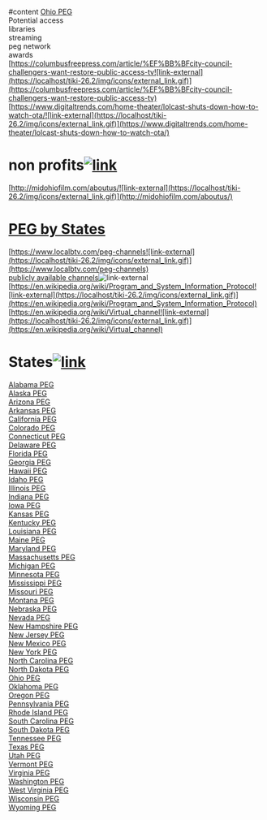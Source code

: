 #content 
[Ohio PEG](https://localhost/tiki-26.2/tiki-index.php?page=Ohio-PEG "Ohio PEG")  
Potential access  
libraries  
streaming  
peg network  
awards  
[https://columbusfreepress.com/article/%EF%BB%BFcity-council-challengers-want-restore-public-access-tv![link-external](https://localhost/tiki-26.2/img/icons/external_link.gif)](https://columbusfreepress.com/article/%EF%BB%BFcity-council-challengers-want-restore-public-access-tv)  
[https://www.digitaltrends.com/home-theater/lolcast-shuts-down-how-to-watch-ota/![link-external](https://localhost/tiki-26.2/img/icons/external_link.gif)](https://www.digitaltrends.com/home-theater/lolcast-shuts-down-how-to-watch-ota/)

# non profits[![link](https://localhost/tiki-26.2/img/icons/link.png)](https://localhost/tiki-26.2/tiki-index.php?page=Ohio-Organization#non_profits)

[http://midohiofilm.com/aboutus/![link-external](https://localhost/tiki-26.2/img/icons/external_link.gif)](http://midohiofilm.com/aboutus/)

# [PEG by States](https://localhost/tiki-26.2/tiki-index.php?page=PEG-by-States "refresh")

[https://www.localbtv.com/peg-channels![link-external](https://localhost/tiki-26.2/img/icons/external_link.gif)](https://www.localbtv.com/peg-channels)  
[publicly available channels](https://apts.org/stations/find-your-public-tv-station#ohio "External link")![link-external](https://localhost/tiki-26.2/img/icons/external_link.gif)  
[https://en.wikipedia.org/wiki/Program_and_System_Information_Protocol![link-external](https://localhost/tiki-26.2/img/icons/external_link.gif)](https://en.wikipedia.org/wiki/Program_and_System_Information_Protocol)  
[https://en.wikipedia.org/wiki/Virtual_channel![link-external](https://localhost/tiki-26.2/img/icons/external_link.gif)](https://en.wikipedia.org/wiki/Virtual_channel)

# States[![link](https://localhost/tiki-26.2/img/icons/link.png)](https://localhost/tiki-26.2/tiki-index.php?page=PEG-by-States#States)

[Alabama PEG](https://localhost/tiki-26.2/tiki-editpage.php?page=Alabama+PEG)  
[Alaska PEG](https://localhost/tiki-26.2/tiki-editpage.php?page=Alaska+PEG)  
[Arizona PEG](https://localhost/tiki-26.2/tiki-editpage.php?page=Arizona+PEG)  
[Arkansas PEG](https://localhost/tiki-26.2/tiki-editpage.php?page=Arkansas+PEG)  
[California PEG](https://localhost/tiki-26.2/tiki-editpage.php?page=California+PEG)  
[Colorado PEG](https://localhost/tiki-26.2/tiki-editpage.php?page=Colorado+PEG)  
[Connecticut PEG](https://localhost/tiki-26.2/tiki-editpage.php?page=Connecticut+PEG)  
[Delaware PEG](https://localhost/tiki-26.2/tiki-editpage.php?page=Delaware+PEG)  
[Florida PEG](https://localhost/tiki-26.2/tiki-editpage.php?page=Florida+PEG)  
[Georgia PEG](https://localhost/tiki-26.2/tiki-editpage.php?page=Georgia+PEG)  
[Hawaii PEG](https://localhost/tiki-26.2/tiki-editpage.php?page=Hawaii+PEG)  
[Idaho PEG](https://localhost/tiki-26.2/tiki-editpage.php?page=Idaho+PEG)  
[Illinois PEG](https://localhost/tiki-26.2/tiki-editpage.php?page=Illinois+PEG)  
[Indiana PEG](https://localhost/tiki-26.2/tiki-editpage.php?page=Indiana+PEG)  
[Iowa PEG](https://localhost/tiki-26.2/tiki-editpage.php?page=Iowa+PEG)  
[Kansas PEG](https://localhost/tiki-26.2/tiki-editpage.php?page=Kansas+PEG)  
[Kentucky PEG](https://localhost/tiki-26.2/tiki-editpage.php?page=Kentucky+PEG)  
[Louisiana PEG](https://localhost/tiki-26.2/tiki-editpage.php?page=Louisiana+PEG)  
[Maine PEG](https://localhost/tiki-26.2/tiki-editpage.php?page=Maine+PEG)  
[Maryland PEG](https://localhost/tiki-26.2/tiki-editpage.php?page=Maryland+PEG)  
[Massachusetts PEG](https://localhost/tiki-26.2/tiki-editpage.php?page=Massachusetts+PEG)  
[Michigan PEG](https://localhost/tiki-26.2/tiki-editpage.php?page=Michigan+PEG)  
[Minnesota PEG](https://localhost/tiki-26.2/tiki-editpage.php?page=Minnesota+PEG)  
[Mississippi PEG](https://localhost/tiki-26.2/tiki-editpage.php?page=Mississippi+PEG)  
[Missouri PEG](https://localhost/tiki-26.2/tiki-editpage.php?page=Missouri+PEG)  
[Montana PEG](https://localhost/tiki-26.2/tiki-editpage.php?page=Montana+PEG)  
[Nebraska PEG](https://localhost/tiki-26.2/tiki-editpage.php?page=Nebraska+PEG)  
[Nevada PEG](https://localhost/tiki-26.2/tiki-editpage.php?page=Nevada+PEG)  
[New Hampshire PEG](https://localhost/tiki-26.2/tiki-editpage.php?page=New+Hampshire+PEG)  
[New Jersey PEG](https://localhost/tiki-26.2/tiki-editpage.php?page=New+Jersey+PEG)  
[New Mexico PEG](https://localhost/tiki-26.2/tiki-editpage.php?page=New+Mexico+PEG)  
[New York PEG](https://localhost/tiki-26.2/tiki-editpage.php?page=New+York+PEG)  
[North Carolina PEG](https://localhost/tiki-26.2/tiki-editpage.php?page=North+Carolina+PEG)  
[North Dakota PEG](https://localhost/tiki-26.2/tiki-editpage.php?page=North+Dakota+PEG)  
[Ohio PEG](https://localhost/tiki-26.2/tiki-editpage.php?page=Ohio+PEG)  
[Oklahoma PEG](https://localhost/tiki-26.2/tiki-editpage.php?page=Oklahoma+PEG)  
[Oregon PEG](https://localhost/tiki-26.2/tiki-editpage.php?page=Oregon+PEG)  
[Pennsylvania PEG](https://localhost/tiki-26.2/tiki-editpage.php?page=Pennsylvania+PEG)  
[Rhode Island PEG](https://localhost/tiki-26.2/tiki-editpage.php?page=Rhode+Island+PEG)  
[South Carolina PEG](https://localhost/tiki-26.2/tiki-editpage.php?page=South+Carolina+PEG)  
[South Dakota PEG](https://localhost/tiki-26.2/tiki-editpage.php?page=South+Dakota+PEG)  
[Tennessee PEG](https://localhost/tiki-26.2/tiki-editpage.php?page=Tennessee+PEG)  
[Texas PEG](https://localhost/tiki-26.2/tiki-editpage.php?page=Texas+PEG)  
[Utah PEG](https://localhost/tiki-26.2/tiki-editpage.php?page=Utah+PEG)  
[Vermont PEG](https://localhost/tiki-26.2/tiki-editpage.php?page=Vermont+PEG)  
[Virginia PEG](https://localhost/tiki-26.2/tiki-editpage.php?page=Virginia+PEG)  
[Washington PEG](https://localhost/tiki-26.2/tiki-editpage.php?page=Washington+PEG)  
[West Virginia PEG](https://localhost/tiki-26.2/tiki-editpage.php?page=West+Virginia+PEG)  
[Wisconsin PEG](https://localhost/tiki-26.2/tiki-editpage.php?page=Wisconsin+PEG)  
[Wyoming PEG](https://localhost/tiki-26.2/tiki-editpage.php?page=Wyoming+PEG)